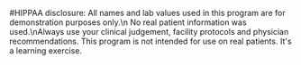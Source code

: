 #HIPPAA disclosure:
All names and lab values used in this program are for demonstration purposes only.\n No real patient information was used.\nAlways use your clinical judgement, facility protocols and physician recommendations. This program is not intended for use on real patients. It's a learning exercise.
